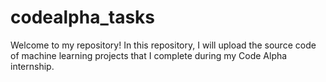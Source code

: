 # codealpha_tasks
Welcome to my repository! In this repository, I will upload the source code of machine learning projects that I complete during my Code Alpha internship.
